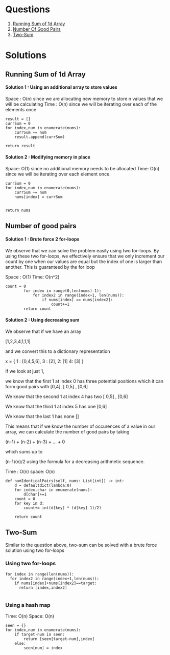 # Questions

1. [Running Sum of 1d Array](https://leetcode.com/problems/running-sum-of-1d-array/)
2. [Number Of Good Pairs](https://leetcode.com/problems/number-of-good-pairs/)
3. [Two-Sum](https://leetcode.com/problems/two-sum/)


# Solutions

## Running Sum of 1d Array

#### Solution 1 : Using an additional array to store values

Space : O(n) since we are allocating new memory to store n values that we will be calculating
Time : O(n) since we will be iterating over each of the elements once

```
result = []
currSum = 0
for index,num in enumerate(nums):
    currSum += num
    result.append(currSum)

return result
```

#### Solution 2 : Modifying memory in place

Space: O(1) since no additional memory needs to be allocated
Time: O(n) since we will be iterating over each element once.

```
currSum = 0
for index,num in enumerate(nums):
    currSum += num
    nums[index] = currSum
    

return nums
```

## Number of good pairs

#### Solution 1 : Brute force 2 for-loops

We observe that we can solve the problem easily using two for-loops. By using these two for-loops, we effectively ensure that we only increment our count by one when our values are equal but the index of one is larger than another.
This is guaranteed by the for loop


Space : O(1)
Time: O(n^2)
```
count = 0
        for index in range(0,len(nums)-1):
            for index2 in range(index+1, len(nums)):
                if nums[index] == nums[index2]:
                    count+=1
        return count
```


#### Solution 2 : Using decreasing sum

We observe that if we have an array

[1,2,3,4,1,1,1] 

and we convert this to a dictionary representation

x = {
1 : [0,4,5,6],
3 : [2],
2: [1]
4: [3]
}

If we look at just 1, 

we know that the first 1 at index 0 has three potential positions which it can form good pairs with
[0,4], [ 0,5] , [0,6]

We know that the second 1 at index 4 has two
[ 0,5] , [0,6]

We know that the third 1 at index 5 has one
[0,6]

We know that the last 1 has none
[]

This means that if we know the number of occurences of a value in our array, we can calculate the number of good pairs by taking

(n-1) + (n-2) + (n-3) + ... + 0

which sums up to

(n-1)(n)/2 using the formula for a decreasing arithmetic sequence.


Time : O(n)
space: O(n)
```
def numIdenticalPairs(self, nums: List[int]) -> int:
    d = defaultdict(lambda:0)
    for index,char in enumerate(nums):
        d[char]+=1
    count = 0
    for key in d:
        count+= int(d[key] * (d[key]-1)/2)

    return count
```


## Two-Sum

Similar to the question above, two-sum can be solved with a brute force solution using two for-loops

### Using two for-loops
```
for index in range(len(nums)):
  for index2 in range(index+1,len(nums)):
    if nums[index]+nums[index2]==target:
      return [index,index2]
                    
```


### Using a hash map
Time: O(n)
Space: O(n)

```
seen = {}
for index,num in enumerate(nums):
    if target-num in seen:
        return [seen[target-num],index]
    else:
        seen[num] = index
```
